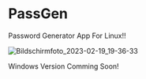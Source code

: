 # PassGen
Password Generator App For Linux!!

![Bildschirmfoto_2023-02-19_19-36-33](https://user-images.githubusercontent.com/120198371/219968112-2081ca7a-688d-40e8-abe5-6258ea1afa38.png)


Windows Version Comming Soon!

